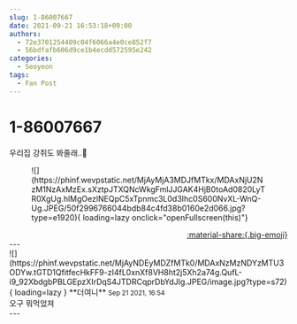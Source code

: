 ```yaml
---
slug: 1-86007667
date: 2021-09-21 16:53:18+09:00
authors:
  - 72e3701254409c04f6066a4e0ce852f7
  - 56bdfafb606d9ce1b4ecdd572595e242
categories:
  - Seoyeon
tags:
  - Fan Post
---
```


# 1-86007667

<div class="post-container" markdown="1">
<div class="content-container md-sidebar__scrollwrap" markdown="1">

우리집 강쥐도 봐줄래..🥺
<figure markdown="1">
![](https://phinf.wevpstatic.net/MjAyMjA3MDJfMTkx/MDAxNjU2NzM1NzAxMzEx.sXztpJTXQNcWkgFmlJJGAK4HjB0toAd0820LyTR0XgUg.hlMgOezlNEQpC5xTpnmc3L0d3Ihc0S600NvXL-WnQ-Ug.JPEG/50f2996766044bdb84c4fd38b0160e2d066.jpg?type=e1920){ loading=lazy onclick="openFullscreen(this)"}
</figure>


</div>
</div>

<div style="text-align: right;" markdown="1">
<a href="https://weverse.io/fromis9/fanpost/1-86007667" style="text-align: right;">:material-share:{.big-emoji}</a>
</div>
---

<div class="comments-container md-sidebar__scrollwrap" markdown="1">
<div class="comment" markdown="1">
<div class='id-container' markdown="1">
![](https://phinf.wevpstatic.net/MjAyNDEyMDZfMTk0/MDAxNzMzNDYzMTU3ODYw.tGTD1QfitfecHkFF9-zI4fL0xnXf8VH8ht2j5Xh2a74g.QufL-i9_92XbdgbPBLGEpzXIrDqS4JTDRCqprDbYdJIg.JPEG/image.jpg?type=s72){ loading=lazy }
**<span class="artist">더여니</span>** <small>Sep 21 2021, 16:54</small><br>
</div>
<div class='comment-body' markdown="1">
오구 뭐먹었져
</div>
</div>
</div>
---
